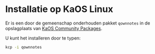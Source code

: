 # Installatie op KaOS Linux

Er is een door de gemeenschap onderhouden pakket `qownnotes` in de opslagplaats van [KaOS Community Packages](https://github.com/KaOS-Community-Packages/qownnotes).

U kunt het installeren door te typen:

```bash
kcp -i qownnotes
```
